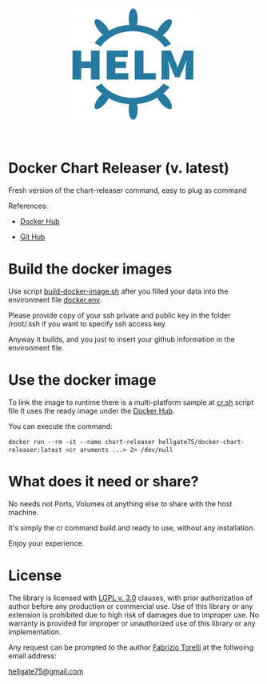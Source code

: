<p align="center">
<img width="250" height="230" src="https://github.com/hellgate75/docker-chart-releaser/raw/master/images/helm-logo.png"></img>
</p><br/>

# Docker Chart Releaser (v. latest)

Fresh version of the chart-releaser command, easy to plug as command


References:

* [Docker Hub](https://hub.docker.com/repository/docker/hellgate75/docker-chart-releaser)

* [Git Hub](https://github.com/hellgate75/docker-cahrt-releaser)


# Build the docker images

Use script [build-docker-image.sh](/build-docker-image.sh) after you filled your data
into the environment file [docker.env](/docker.env).

Please provide copy of your ssh private and public key in the folder /root/.ssh
if you want to specify ssh access key. 

Anyway it builds, and you just to insert your github information in the environment file.


# Use the docker image

To link the image to runtime there is a multi-platform sample at
[cr.sh](/cr.sh) script file It uses the ready image under the 
[Docker Hub](https://hub.docker.com/repository/docker/hellgate75/docker-chart-releaser).

You can execute the command:

```
docker run --rm -it --name chart-releaser hellgate75/docker-chart-releaser:latest <cr aruments ...> 2> /dev/null
```


# What does it need or share?

No needs not Ports, Volumes ot anything else to share with the host machine.

It's simply the cr command build and ready to use, without any installation.

Enjoy your experience.

# License

The library is licensed with [LGPL v. 3.0](/LICENSE) clauses, with prior authorization of author before any production or commercial use. Use of this library or any extension is prohibited due to high risk of damages due to improper use. No warranty is provided for improper or unauthorized use of this library or any implementation.

Any request can be prompted to the author [Fabrizio Torelli](https://www.linkedin.com/in/fabriziotorelli) at the follwoing email address:

[hellgate75@gmail.com](mailto:hellgate75@gmail.com)




